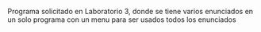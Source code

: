 Programa solicitado en Laboratorio 3, donde se tiene varios enunciados en un solo programa con un menu para ser usados todos los enunciados
